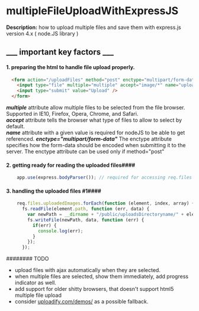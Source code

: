 multipleFileUploadWithExpressJS
===============================

**Description:** how to upload multiple files and save them with express.js version 4.x ( node.JS library )

## ___ important key factors ___ ##

#### 1. preparing the html to handle file upload properly. ####
```html
  <form action="/uploadFiles" method="post" enctype="multipart/form-data">
    <input type="file" multiple="multiple" accept="image/*" name="uploadedImages"/><br/>
    <input type="submit" value="Upload" />
  </form>
```

***multiple*** attribute allow multiple files to be selected from the file browser. Supported in IE10, Firefox, Opera, Chrome, and Safari.    
***accept*** attribute tells the browser what type of files to allow to select by default.    
***name*** attribute with a given value is required for nodeJS to be able to get referenced.
***enctype="multipart/form-data"*** The enctype attribute specifies how the form-data should be encoded when submitting it to the server. The enctype attribute can be used only if method="post"

#### 2. getting ready for reading the uploaded files####
```javascript
    app.use(express.bodyParser()); // required for accessing req.files object
```

#### 3. handling the uploaded files #1####
```javascript
    req.files.uploadedImages.forEach(function (element, index, array) {
      fs.readFile(element.path, function (err, data) {
        var newPath = __dirname + "/public/uploadsDirectoryname/" + element.name;
        fs.writeFile(newPath, data, function (err) {
          if(err) {
            console.log(err);
          }
        });
      });
```

######## TODO
  - upload files with ajax automatically when they are selected.
  - when multiple files are selected, show them immediately, add progress indicator as well.
  - add support for older shitty browsers, that doesn't support html5 multiple file upload  
  - consider <a href="http://www.uploadify.com/demos/" target="_blank">uploadify.com/demos/</a> as a possible fallback.

